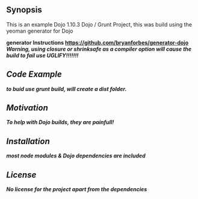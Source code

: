 ﻿## Synopsis

This is an example Dojo 1.10.3 Dojo / Grunt Project, this was build using the yeoman generator for Dojo

<b> generator Instructions <b>
https://github.com/bryanforbes/generator-dojo <i>Warning, using closure or shrinksafe as a compiler option will cause the build to fail use UGLIFY!!!!!!!

## Code Example

to buid use grunt build, will create a dist folder.

## Motivation

To help with Dojo builds, they are painfull!

## Installation

most node modules & Dojo dependencies are included

## License

No license for the project apart from the dependencies